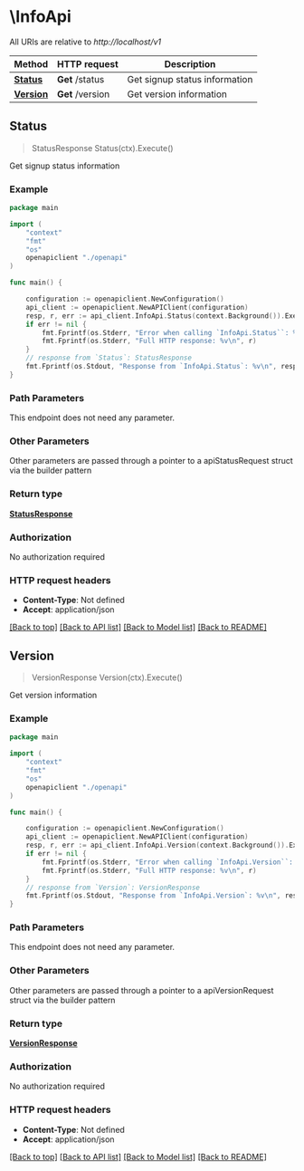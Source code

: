 # \InfoApi

All URIs are relative to *http://localhost/v1*

Method | HTTP request | Description
------------- | ------------- | -------------
[**Status**](InfoApi.md#Status) | **Get** /status | Get signup status information
[**Version**](InfoApi.md#Version) | **Get** /version | Get version information



## Status

> StatusResponse Status(ctx).Execute()

Get signup status information

### Example

```go
package main

import (
    "context"
    "fmt"
    "os"
    openapiclient "./openapi"
)

func main() {

    configuration := openapiclient.NewConfiguration()
    api_client := openapiclient.NewAPIClient(configuration)
    resp, r, err := api_client.InfoApi.Status(context.Background()).Execute()
    if err != nil {
        fmt.Fprintf(os.Stderr, "Error when calling `InfoApi.Status``: %v\n", err)
        fmt.Fprintf(os.Stderr, "Full HTTP response: %v\n", r)
    }
    // response from `Status`: StatusResponse
    fmt.Fprintf(os.Stdout, "Response from `InfoApi.Status`: %v\n", resp)
}
```

### Path Parameters

This endpoint does not need any parameter.

### Other Parameters

Other parameters are passed through a pointer to a apiStatusRequest struct via the builder pattern


### Return type

[**StatusResponse**](StatusResponse.md)

### Authorization

No authorization required

### HTTP request headers

- **Content-Type**: Not defined
- **Accept**: application/json

[[Back to top]](#) [[Back to API list]](../README.md#documentation-for-api-endpoints)
[[Back to Model list]](../README.md#documentation-for-models)
[[Back to README]](../README.md)


## Version

> VersionResponse Version(ctx).Execute()

Get version information

### Example

```go
package main

import (
    "context"
    "fmt"
    "os"
    openapiclient "./openapi"
)

func main() {

    configuration := openapiclient.NewConfiguration()
    api_client := openapiclient.NewAPIClient(configuration)
    resp, r, err := api_client.InfoApi.Version(context.Background()).Execute()
    if err != nil {
        fmt.Fprintf(os.Stderr, "Error when calling `InfoApi.Version``: %v\n", err)
        fmt.Fprintf(os.Stderr, "Full HTTP response: %v\n", r)
    }
    // response from `Version`: VersionResponse
    fmt.Fprintf(os.Stdout, "Response from `InfoApi.Version`: %v\n", resp)
}
```

### Path Parameters

This endpoint does not need any parameter.

### Other Parameters

Other parameters are passed through a pointer to a apiVersionRequest struct via the builder pattern


### Return type

[**VersionResponse**](VersionResponse.md)

### Authorization

No authorization required

### HTTP request headers

- **Content-Type**: Not defined
- **Accept**: application/json

[[Back to top]](#) [[Back to API list]](../README.md#documentation-for-api-endpoints)
[[Back to Model list]](../README.md#documentation-for-models)
[[Back to README]](../README.md)

